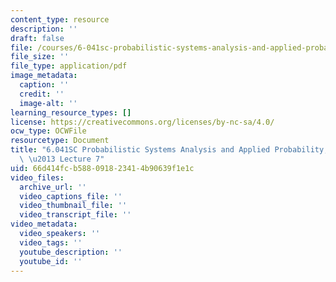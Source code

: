 ```yaml
---
content_type: resource
description: ''
draft: false
file: /courses/6-041sc-probabilistic-systems-analysis-and-applied-probability-fall-2013/66d414fcb588091823414b90639f1e1c_MIT6_041SCF13_lec07_300k.pdf
file_size: ''
file_type: application/pdf
image_metadata:
  caption: ''
  credit: ''
  image-alt: ''
learning_resource_types: []
license: https://creativecommons.org/licenses/by-nc-sa/4.0/
ocw_type: OCWFile
resourcetype: Document
title: "6.041SC Probabilistic Systems Analysis and Applied Probability, Fall 2013Transcript\
  \ \u2013 Lecture 7"
uid: 66d414fc-b588-0918-2341-4b90639f1e1c
video_files:
  archive_url: ''
  video_captions_file: ''
  video_thumbnail_file: ''
  video_transcript_file: ''
video_metadata:
  video_speakers: ''
  video_tags: ''
  youtube_description: ''
  youtube_id: ''
---
```


